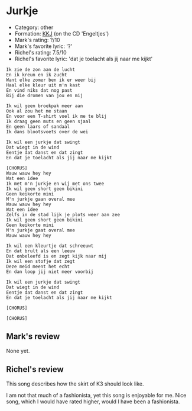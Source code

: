 # Jurkje

 * Category: other
 * Formation: [KKJ](Kkj.md) (on the CD 'Engeltjes')
 * Mark's rating: ?/10
 * Mark's favorite lyric: '?'
 * Richel's rating: 7.5/10
 * Richel's favorite lyric: 'dat je toelacht als jij naar me kijkt'

```
Ik zie de zon aan de lucht
En ik kreun en ik zucht
Want elke zomer ben ik er weer bij
Haal elke kleur uit m'n kast
En vind niks dat nog past
Bij die dromen van jou en mij

Ik wil geen broekpak meer aan
Ook al zou het me staan
En voor een T-shirt voel ik me te blij
Ik draag geen muts en geen sjaal
En geen laars of sandaal
Ik dans blootsvoets over de wei

Ik wil een jurkje dat swingt
Dat wiegt in de wind
Eentje dat danst en dat zingt
En dat je toelacht als jij naar me kijkt

[CHORUS]
Wauw wauw hey hey
Wat een idee
Ik met m'n jurkje en wij met ons twee
Ik wil geen short geen bikini
Geen keikorte mini
M'n jurkje gaan overal mee
Wauw wauw hey hey
Wat een idee
Zelfs in de stad lijk je plots weer aan zee
Ik wil geen short geen bikini
Geen keikorte mini
M'n jurkje gaat overal mee
Wauw wauw hey hey

Ik wil een kleurtje dat schreeuwt
En dat brult als een leeuw
Dat onbeleefd is en zegt kijk naar mij
Ik wil een stofje dat zegt
Deze meid meent het echt
En dan loop jij niet meer voorbij

Ik wil een jurkje dat swingt
Dat wiegt in de wind
Eentje dat danst en dat zingt
En dat je toelacht als jij naar me kijkt

[CHORUS]

[CHORUS]
```

## Mark's review

None yet.

## Richel's review

This song describes how the skirt of K3 should look like.

I am not that much of a fashionista, yet this song is enjoyable for me. Nice song, which I would have rated higher, would I have been a fashionista.